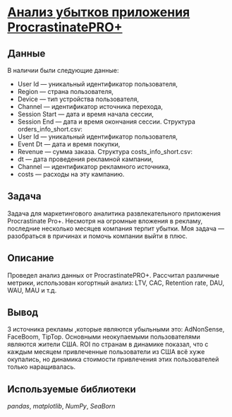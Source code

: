 # [Анализ убытков приложения ProcrastinatePRO+](business_analysis.ipynb)
## Данные

В наличии были следующие данные:

- User Id — уникальный идентификатор пользователя,
- Region — страна пользователя,
- Device — тип устройства пользователя,
- Channel — идентификатор источника перехода,
- Session Start — дата и время начала сессии,
- Session End — дата и время окончания сессии. Структура orders_info_short.csv:
- User Id — уникальный идентификатор пользователя,
- Event Dt — дата и время покупки,
- Revenue — сумма заказа. Структура costs_info_short.csv:
- dt — дата проведения рекламной кампании,
- Channel — идентификатор рекламного источника,
- costs — расходы на эту кампанию.

## Задача

Задача для маркетингового аналитика развлекательного приложения Procrastinate Pro+. Несмотря на огромные вложения в рекламу, последние несколько месяцев компания терпит убытки. Моя задача — разобраться в причинах и помочь компании выйти в плюс. 

## Описание

Проведел анализ данных от ProcrastinatePRO+. Рассчитал различные метрики, использован когортный анализ: LTV, CAC, Retention rate, DAU, WAU, MAU и т.д. 

## Вывод

3 источника рекламы ,которые являются убыльными это: AdNonSense, FaceBoom, TipTop. Основными неокупаемыми пользователями являются жители США. ROI по странам в динамике показал, что с каждым месяцем привлеченные пользователи из США всё хуже окупались, но динамика стоимости привлечения этих пользователей только наращивалась.

## Используемые библиотеки
*pandas*, *matplotlib*, *NumPy*, *SeaBorn*
